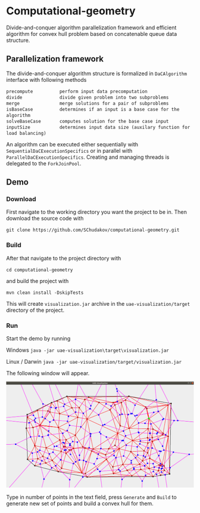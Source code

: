 # Computational-geometry

Divide-and-conquer algorithm parallelization framework and efficient algorithm for convex hull problem
based on concatenable queue data structure.

## Parallelization framework

The divide-and-conquer algorithm structure is formalized in `DaCAlgorithm` interface with following methods

```
precompute          perform input data precomputation
divide              divide given problem into two subproblems
merge               merge solutions for a pair of subproblems
isBaseCase          determines if an input is a base case for the algorithm
solveBaseCase       computes solution for the base case input
inputSize           determines input data size (auxilary function for load balancing)
```

An algorithm can be executed either sequentially with `SequentialDaCExecutionSpecifics` or
in parallel with `ParallelDaCExecutionSpecifics`. Creating and managing threads is delegated to 
the `ForkJoinPool`.

## Demo

### Download

First navigate to the working directory you want the project to be in.
Then download the source code with

```
git clone https://github.com/SChudakov/computational-geometry.git
```

### Build

After that navigate to the project directory with

```
cd computational-geometry
```

and build the project with

```
mvn clean install -DskipTests
```

This will create `visualization.jar` archive in the `uae-visualization/target` directory of the project.

### Run

Start the demo by running


Windows         `java -jar uae-visualization\target\visualization.jar` 

Linux / Darwin  `java -jar uae-visualization/target/visualization.jar` 

The following window will appear.

![demo](image/demo.png)

Type in number of points in the text field, press `Generate` and `Build` to generate new set of points
and build a convex hull for them.

